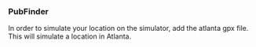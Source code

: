 ### PubFinder 
In order to simulate your location on the simulator, add the atlanta gpx file.  This will simulate a location in Atlanta. 

